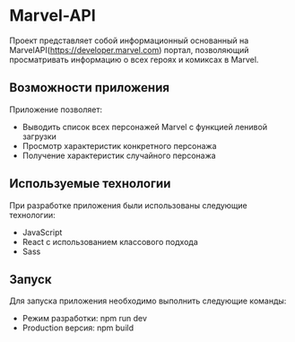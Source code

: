 # Marvel-API
Проект представляет собой информационный основанный на MarvelAPI(https://developer.marvel.com) портал, позволяющий просматривать информацию о всех героях и комиксах в Marvel.

## Возможности приложения
Приложение позволяет:
- Выводить список всех персонажей Marvel с функцией ленивой загрузки
- Просмотр характеристик конкретного персонажа
- Получение характеристик случайного персонажа

## Используемые технологии
При разработке приложения были использованы следующие технологии:
- JavaScript
- React с использованием классового подхода
- Sass

## Запуск
Для запуска приложения необходимо выполнить следующие команды:
- Режим разработки: npm run dev
- Production версия: npm build